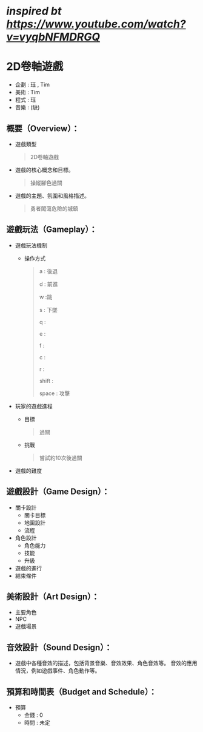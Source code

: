 # *inspired bt https://www.youtube.com/watch?v=vyqbNFMDRGQ*


# 2D卷軸遊戲

- 企劃 : 珏 , Tim
- 美術 :  Tim
- 程式 : 珏
- 音樂 : (缺)

## 概要（Overview）：
- 遊戲類型

    > 2D卷軸遊戲

- 遊戲的核心概念和目標。

    > 操縱腳色過關

- 遊戲的主題、氛圍和風格描述。

    > 勇者闖蕩危險的城鎮

## 遊戲玩法（Gameplay）：

- 遊戲玩法機制
    - 操作方式
        > a : 後退
        >
        > d : 前進
        >
        > w :跳
        >
        > s : 下墜
        >
        > q :
        >
        > e : 
        >
        > f : 
        >
        > c :
        >
        > r : 
        >
        > shift :
        >
        > space : 攻擊

- 玩家的遊戲進程
    - 目標
        > 過關
    - 挑戰
        > 嘗試約10次後過關
- 遊戲的難度

## 遊戲設計（Game Design）：

- 關卡設計
    - 關卡目標
    - 地圖設計
    - 流程
- 角色設計
    - 角色能力
    - 技能
    - 升級
- 遊戲的進行
- 結束條件

## 美術設計（Art Design）：

- 主要角色
- NPC
- 遊戲場景

## 音效設計（Sound Design）：

- 遊戲中各種音效的描述，包括背景音樂、音效效果、角色音效等。
音效的應用情況，例如遊戲事件、角色動作等。

## 預算和時間表（Budget and Schedule）：

- 預算
    - 金錢 : 0
    - 時間 : 未定
